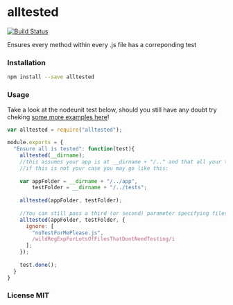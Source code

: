 alltested
=========

[![Build Status](https://travis-ci.org/gammasoft/alltested.png?branch=master)](https://travis-ci.org/gammasoft/alltested)

Ensures every method within every .js file has a correponding test

### Installation

```bash
npm install --save alltested
```

### Usage

Take a look at the nodeunit test below, should you still have any doubt try cheking [some more examples here](https://github.com/gammasoft/alltested/blob/master/tests/indexTest.js)!

```javascript
var alltested = require("alltested");

module.exports = {
  "Ensure all is tested": function(test){
    alltested(__dirname);     
    //this assumes your app is at __dirname + "/.." and that all your tests should stay at __dirname
    //if this is not your case you may go like this:
    
    var appFolder = __dirname + "/../app",
        testFolder = __dirname + "/../tests";
    
    alltested(appFolder, testFolder);
    
    //You can still pass a third (or second) parameter specifying files that should be skipped:
    alltested(appFolder, testFolder, {
      ignore: [
        "noTestForMePlease.js",
        /wildRegExpForLotsOfFilesThatDontNeedTesting/i
      ];
    });
    
    test.done();
  }
}

```

### License MIT
